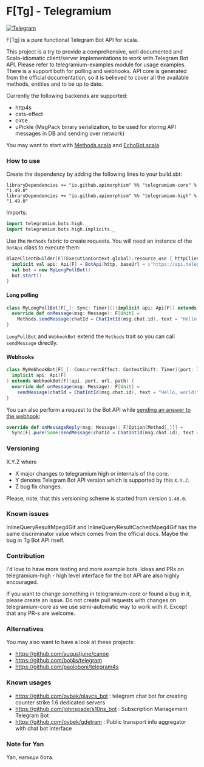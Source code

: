 # F[Tg] - Telegramium

[![Telegram](https://img.shields.io/badge/Telegram%20Bot%20API-4.9%20(June%2004%2C%202020)-blue)](https://core.telegram.org/bots/api#recent-changes)


F[Tg] is a pure functional Telegram Bot API for scala.

This project is a try to provide a comprehensive, well documented and Scala-idiomatic client/server implementations to work with Telegram Bot API. Please refer to telegramium-examples module for usage examples. There is a support both for polling and webhooks.
API core is generated from the official documentation, so it is believed to cover all the available methods, entities and to be up to date.

Currently the following backends are supported:

- http4s
- cats-effect
- circe
- uPickle (MsgPack binary serialization, to be used for storing API messages in DB and sending over network)

You may want to start with [Methods.scala](telegramium-core/src/main/scala/telegramium/bots/client/Methods.scala) and [EchoBot.scala](telegramium-examples/src/main/scala/telegramium/bots/examples/EchoBot.scala).

### How to use
Create the dependency by adding the following lines to your build.sbt:

```
libraryDependencies += "io.github.apimorphism" %% "telegramium-core" % "1.49.0"
libraryDependencies += "io.github.apimorphism" %% "telegramium-high" % "1.49.0"
```

Imports:
```scala
import telegramium.bots.high._
import telegramium.bots.high.implicits._
```

Use the `Methods` fabric to create requests. You will need an instance of the `BotApi` class to execute them:
```scala
BlazeClientBuilder[F](ExecutionContext.global).resource.use { httpClient =>
  implicit val api: Api[F] = BotApi(http, baseUrl = s"https://api.telegram.org/bot$token")
  val bot = new MyLongPollBot()
  bot.start()
}
```

#### Long polling
```scala
class MyLongPollBot[F[_]: Sync: Timer]()(implicit api: Api[F]) extends LongPollBot[F](api) {
  override def onMessage(msg: Message): F[Unit] =
    Methods.sendMessage(chatId = ChatIntId(msg.chat.id), text = "Hello, world!").exec.void
}
```

`LongPollBot` and `WebhookBot` extend the `Methods` trait so you can call `sendMessage` directly.

#### Webhooks
```scala
class MyWebhookBot[F[_]: ConcurrentEffect: ContextShift: Timer](port: Int, url: String, path: String)(
  implicit api: Api[F]
) extends WebhookBot[F](api, port, url, path) {
  override def onMessage(msg: Message): F[Unit] =
    sendMessage(chatId = ChatIntId(msg.chat.id), text = "Hello, world!").exec.void
}
```

You can also perform a request to the Bot API while [sending an answer to the webhook](https://core.telegram.org/bots/api#making-requests-when-getting-updates):
```scala
override def onMessageReply(msg: Message): F[Option[Method[_]]] =
  Sync[F].pure(Some(sendMessage(chatId = ChatIntId(msg.chat.id), text = "Hello, world!")))
```

### Versioning

X.Y.Z where

* X major changes to telegramium high or internals of the core.
* Y denotes Telegram Bot API version which is supported by this `X.Y.Z`.
* Z bug fix changes.

Please, note, that this versioning scheme is started from version `1.48.0`.

### Known issues

InlineQueryResultMpeg4Gif and InlineQueryResultCachedMpeg4Gif
has the same discriminator value which comes from the official docs. Maybe the bug in Tg Bot API itself.

### Contribution

I'd love to have more testing and more example bots. Ideas and PRs on telegramium-high -
high level interface for the bot API are also highly encouraged.

If you want to change something in telegramium-core or found a bug in it, please create an issue.
Do not create pull requests with changes on telegramium-core as we use semi-automatic way to work with it.
Except that any PR-s are welcome.

### Alternatives

You may also want to have a look at these projects:
* https://github.com/augustjune/canoe
* https://github.com/bot4s/telegram
* https://github.com/paoloboni/telegram4s

### Known usages

* https://github.com/oybek/playcs_bot : telegram chat bot for creating counter strike 1.6 dedicated servers
* https://github.com/johnspade/s10ns_bot : Subscription Management Telegram Bot
* https://github.com/oybek/gdetram : Public transport info aggregator with chat bot interface

### Note for Yan

Yan, напиши бота.
